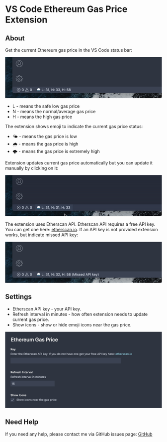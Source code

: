 # VS Code Ethereum Gas Price Extension

## About

Get the current Ethereum gas price in the VS Code status bar:

![Basic view](assets/basic.png)

* L - means the safe low gas price
* N - means the normal/average gas price
* H - means the high gas price

The extension shows emoji to indicate the current gas price status:

* 🌤 - means the gas price is low
* 🌧 - means the gas price is high
* 🌩 - means the gas price is extremely high

Extension updates current gas price automatically but you can update it manually by clicking on it:

![Update](assets/update.gif)

The extension uses Etherscan API. Etherscan API requires a free API key. You can get one here: [etherscan.io](https://etherscan.io/myapikey). If an API key is not provided extension works, but indicate missed API key:

![Missed Key](assets/missed.png)

## Settings

* Etherscan API key - your API key.
* Refresh interval in minutes - how often extension needs to update current gas price.
* Show icons - show or hide emoji icons near the gas price.

![Settings](assets/settings.png)

## Need Help

If you need any help, please contact me via GitHub issues page: [GitHub](https://github.com/monosux/vscode-ethereum-gas-price/issues)